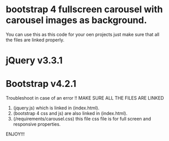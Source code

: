 

# bootstrap 4 fullscreen carousel with carousel images as background.

You can use this as this code for your oen projects just make sure that all the files are linked properly.

# jQuery v3.3.1
# Bootstrap v4.2.1

Troubleshoot in case of an error
!! MAKE SURE ALL THE FILES ARE LINKED 

1. (jquery.js) which is linked in (index.html).
2. (bootstrap 4 css and js) are also linked in (index.html).
3. (/requirements/carousel.css) this file css file is for full screen and responsive properties.  


ENJOY!!!
